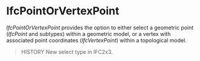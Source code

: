 IfcPointOrVertexPoint
=====================
_IfcPointOrVertexPoint_ provides the option to either select a geometric point
(_IfcPoint_ and subtypes) within a geometric model, or a vertex with
associated point coordinates (_IfcVertexPoint_) within a topological model.  
  
> HISTORY  New select type in IFC2x3.  


